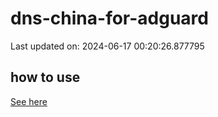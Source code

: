 # dns-china-for-adguard

Last updated on: 2024-06-17 00:20:26.877795

## how to use

[See here](https://github.com/AdguardTeam/AdGuardHome/wiki/Configuration#upstreams-from-file)